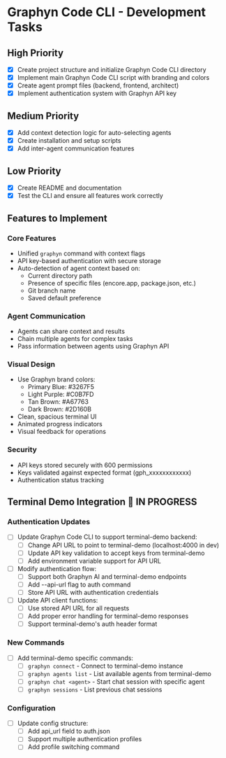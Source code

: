 # Graphyn Code CLI - Development Tasks

## High Priority

- [x] Create project structure and initialize Graphyn Code CLI directory
- [x] Implement main Graphyn Code CLI script with branding and colors
- [x] Create agent prompt files (backend, frontend, architect)
- [x] Implement authentication system with Graphyn API key

## Medium Priority

- [x] Add context detection logic for auto-selecting agents
- [x] Create installation and setup scripts
- [x] Add inter-agent communication features

## Low Priority

- [x] Create README and documentation
- [x] Test the CLI and ensure all features work correctly

## Features to Implement

### Core Features
- Unified `graphyn` command with context flags
- API key-based authentication with secure storage
- Auto-detection of agent context based on:
  - Current directory path
  - Presence of specific files (encore.app, package.json, etc.)
  - Git branch name
  - Saved default preference

### Agent Communication
- Agents can share context and results
- Chain multiple agents for complex tasks
- Pass information between agents using Graphyn API

### Visual Design
- Use Graphyn brand colors:
  - Primary Blue: #3267F5
  - Light Purple: #C0B7FD
  - Tan Brown: #A67763
  - Dark Brown: #2D160B
- Clean, spacious terminal UI
- Animated progress indicators
- Visual feedback for operations

### Security
- API keys stored securely with 600 permissions
- Keys validated against expected format (gph_xxxxxxxxxxxx)
- Authentication status tracking

## Terminal Demo Integration 🚧 IN PROGRESS

### Authentication Updates
- [ ] Update Graphyn Code CLI to support terminal-demo backend:
    - [ ] Change API URL to point to terminal-demo (localhost:4000 in dev)
    - [ ] Update API key validation to accept keys from terminal-demo
    - [ ] Add environment variable support for API URL
- [ ] Modify authentication flow:
    - [ ] Support both Graphyn AI and terminal-demo endpoints
    - [ ] Add --api-url flag to auth command
    - [ ] Store API URL with authentication credentials
- [ ] Update API client functions:
    - [ ] Use stored API URL for all requests
    - [ ] Add proper error handling for terminal-demo responses
    - [ ] Support terminal-demo's auth header format

### New Commands
- [ ] Add terminal-demo specific commands:
    - [ ] `graphyn connect` - Connect to terminal-demo instance
    - [ ] `graphyn agents list` - List available agents from terminal-demo
    - [ ] `graphyn chat <agent>` - Start chat session with specific agent
    - [ ] `graphyn sessions` - List previous chat sessions

### Configuration
- [ ] Update config structure:
    - [ ] Add api_url field to auth.json
    - [ ] Support multiple authentication profiles
    - [ ] Add profile switching command